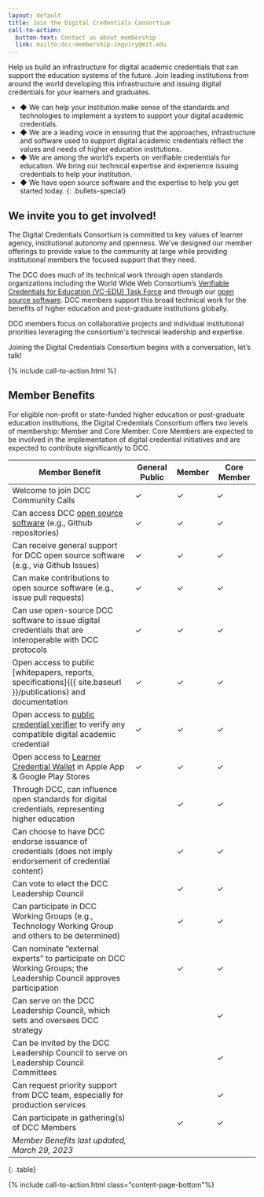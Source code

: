 ```yaml
---
layout: default
title: Join the Digital Credentials Consortium
call-to-action:
  button-text: Contact us about membership
  link: mailto:dcc-membership-inquiry@mit.edu
---
```


Help us build an infrastructure for digital academic credentials that can support the education systems of the future. Join leading institutions from around the world developing this infrastructure and issuing digital credentials for your learners and graduates. 

* ◆ We can help your institution make sense of the standards and technologies to implement a system to support your digital academic credentials.
* ◆ We are a leading voice in ensuring that the approaches, infrastructure and software used to support digital academic credentials reflect the values and needs of higher education institutions.
* ◆ We are among the world’s experts on verifiable credentials for education. We bring our technical expertise and experience issuing credentials to help your institution.
* ◆ We have open source software and the expertise to help you get started today.
{: .bullets-special}

## We invite you to get involved!

The Digital Credentials Consortium is committed to key values of learner agency, institutional autonomy and openness. We’ve designed our member offerings to provide value to the community at large while providing institutional members the focused support that they need.

The DCC does much of its technical work through open standards organizations including the World Wide Web Consortium’s [Verifiable Credentials for Education (VC-EDU) Task Force](https://w3c-ccg.github.io/vc-ed/) and through our [open source software](https://github.com/digitalcredentials). DCC members support this broad technical work for the benefits of higher education and post-graduate institutions globally. 

DCC members focus on collaborative projects and individual institutional priorities leveraging the consortium's technical leadership and expertise.

Joining the Digital Credentials Consortium begins with a conversation, let’s talk!

{% include call-to-action.html %}

## Member Benefits

For eligible non-profit or state-funded higher education or post-graduate education institutions, the Digital Credentials Consortium offers two levels of membership: Member and Core Member. Core Members are expected to be involved in the implementation of digital credential initiatives and are expected to contribute significantly to DCC.

| Member Benefit | General Public | Member | Core Member |
|-------|--------|---------|----|
| Welcome to join DCC Community Calls | ✓ | ✓ | ✓ |
| Can access DCC [open source software](https://github.com/digitalcredentials) (e.g., Github repositories) | ✓ | ✓ | ✓ |
| Can receive general support for DCC open source software (e.g., via Github Issues) | ✓ | ✓ | ✓ |
| Can make contributions to open source software (e.g., issue pull requests) | ✓ | ✓ | ✓ |
| Can use open-source DCC software to issue digital credentials that are interoperable with DCC protocols | ✓ | ✓ | ✓ |
| Open access to public [whitepapers, reports, specifications]({{ site.baseurl }}/publications) and documentation | ✓ | ✓ | ✓ |
| Open access to [public credential verifier](http://verifierplus.org/) to verify any compatible digital academic credential | ✓ | ✓ | ✓ |
| Open access to [Learner Credential Wallet](https://lcw.app/) in Apple App & Google Play Stores | ✓ | ✓ | ✓ |
| Through DCC, can influence open standards for digital credentials, representing higher education |  | ✓ | ✓ |
| Can choose to have DCC endorse issuance of credentials (does not imply endorsement of credential content) |  | ✓ | ✓ |
| Can vote to elect the DCC Leadership Council |  | ✓ | ✓ |
| Can participate in DCC Working Groups (e.g., Technology Working Group and others to be determined) |  | ✓ | ✓ |
| Can nominate “external experts” to participate on DCC Working Groups; the Leadership Council approves participation |  | ✓ | ✓ |
| Can serve on the DCC Leadership Council, which sets and oversees DCC strategy |  |  | ✓ |
| Can be invited by the DCC Leadership Council to serve on Leadership Council Committees |  |  | ✓ |
| Can request priority support from DCC team, especially for production services |  |  | ✓ |
| Can participate in gathering(s) of DCC Members |  | ✓ | ✓ |
|_Member Benefits last updated, March 29, 2023_|
{: .table}




{% include call-to-action.html class="content-page-bottom"%}